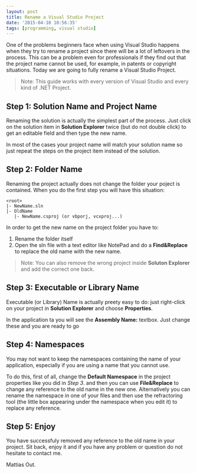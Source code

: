 ```yaml
---
layout: post
title: Rename a Visual Studio Project
date: '2015-04-10 10:56:35'
tags: [programming, visual studio]
---
```


One of the problems beginners face when using Visual Studio happens when they try to rename a project since there will be a lot of leftovers in the process. This can be a problem even for professionals if they find out that the project name cannot be used, for example, in patents or copyright situations. Today we are going to fully rename a Visual Studio Project.

> Note: This guide works with every version of Visual Studio 
> and every kind of .NET Project.

## Step 1: Solution Name and Project Name
Renaming the solution is actually the simplest part of the process. Just click on the solution item in __Solution Explorer__ twice (but do not double click) to get an editable field and then type the new name.

In most of the cases your project name will match your solution name so just repeat the steps on the project item instead of the solution.

## Step 2: Folder Name
Renaming the project actually does not change the folder your poject is contained. When you do the first step you will have this situation:

```
<root>
|- NewName.sln
|- OldName
   |- NewName.csproj (or vbporj, vcxproj...)
```

In order to get the new name on the project folder you have to:

1. Rename the folder itself
2. Open the sln file with a text editor like NotePad and do a __Find&Replace__ to replace the old name with the new name.

> Note: You can also remove the wrong project inside __Soluton Explorer__ and add the correct one back.

## Step 3: Executable or Library Name
Executable (or Library) Name is actually preety easy to do: just right-click on your project in __Solution Explorer__ and choose __Properties__. 

In the application ta you will see the __Assembly Name:__ textbox. Just change these and you are ready to go

## Step 4: Namespaces
You may not want to keep the namespaces containing the name of your application, especially if you are using a name that you cannot use.

To do this, first of all, change the __Default Namespace__ in the project properties like you did in _Step 3_. and then you can use __File&Replace__ to change any reference to the old name in the new one. Alternatively you can rename the namespace in one of your files and then use the refractoring tool (the little box appearing under the namespace when you edit it) to replace any reference.

## Step 5: Enjoy
You have successfuly removed any reference to the old name in your project. Sit back, enjoy it and if you have any problem or question do not hesitate to contact me.

Mattias Out.